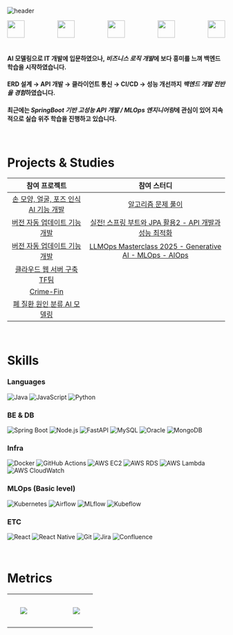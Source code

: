 ![header](https://capsule-render.vercel.app/api?type=venom&color=gradient&height=300&section=header&text=Growing%20Merry!&fontSize=60&desc=성장하는%20것이%20즐거운%20개발자,%20강혜리입니다!%20(a.k.a.%20Merry)&descAlignY=70&descAlign=middle)


<div align="center" style="display: flex; flex-wrap: wrap; justify-content: space-between; align-items: center;">
  <img src="https://img.shields.io/badge/성장-4C585B?style=for-the-badge&logoColor=white" height="40"/> &nbsp; &nbsp; &nbsp;
  <img src="https://img.shields.io/badge/고객-4C585B?style=for-the-badge&logoColor=white" height="40"/> &nbsp; &nbsp; &nbsp;
  <img src="https://img.shields.io/badge/소통-4C585B?style=for-the-badge&logoColor=white" height="40"/> &nbsp; &nbsp; &nbsp;
  <img src="https://img.shields.io/badge/효율적인_개발-4C585B?style=for-the-badge&logoColor=white" height="40"/> &nbsp; &nbsp; &nbsp;
  <img src="https://img.shields.io/badge/자동화-4C585B?style=for-the-badge&logoColor=white" height="40"/>
</div>

<br/>

#### AI 모델링으로 IT 개발에 입문하였으나, ***비즈니스 로직 개발***에 보다 흥미를 느껴 백엔드 학습을 시작하였습니다.
#### ERD 설계 → API 개발 → 클라이언트 통신 → CI/CD → 성능 개선까지 ***백엔드 개발 전반을 경험***하였습니다.
#### 최근에는 ***SpringBoot 기반 고성능 API 개발 / MLOps 엔지니어링***에 관심이 있어 지속적으로 실습 위주 학습을 진행하고 있습니다.

<br/>

<!--# Projects & Studies
- 기술 스택 분류하거나, 근무처 구분하거나 해서 분류하면 좋을듯
- 스터디 내용도 추가하면 좋을듯

<br/> -->

# Projects & Studies

<table width="100%" align="center">
  <thead>
    <tr>
      <th style="text-align:center;">참여 프로젝트</th>
      <th style="text-align:center;">참여 스터디</th>
    </tr>
  </thead>
  <tbody>
    <tr>
      <td style="text-align:center;"><a href="https://github.com/merrykang/realtime-tfjs">손 모양, 얼굴, 포즈 인식 AI 기능 개발</a></td>
      <td style="text-align:center;"><a href="https://github.com/merrykang/algorithm">알고리즘 문제 풀이</td>
    </tr>
    <tr>
      <td style="text-align:center;"><a href="https://github.com/merrykang/autoupdater-aws">버전 자동 업데이트 기능 개발</a></td>
      <td style="text-align:center;"><a href="https://github.com/merrykang/jpa-api-optimization-study">실전! 스프링 부트와 JPA 활용2 - API 개발과 성능 최적화</td>
    </tr>
    <tr>
      <td style="text-align:center;"><a href="https://github.com/merrykang/blockcoding-android">버전 자동 업데이트 기능 개발</a></td>
      <td style="text-align:center;"><a href="https://github.com/merrykang/llmops-study">LLMOps Masterclass 2025 - Generative AI - MLOps - AIOps</td>
    </tr>
    <tr>
      <td style="text-align:center;"><a href="https://github.com/merrykang/webserver-tf">클라우드 웹 서버 구축 TF팀</a></td>
      <td style="text-align:center;"></td>
    </tr>
    <tr>
      <td style="text-align:center;"><a href="https://github.com/kb-final-team4/crimefin">Crime-Fin</a></td>
      <td style="text-align:center;"></td>
    </tr>
    <tr>
      <td style="text-align:center;"><a href="https://github.com/merrykang/covid19_sungshin">폐 질환 원인 분류 AI 모델링</a></td>
      <td style="text-align:center;"></td>
    </tr>
  </tbody>
</table>



<!--| 프로젝트명 | 소개 |
|------------|------|
| [손 모양, 얼굴, 포즈 인식 AI 기능 개발](https://github.com/kb-final-team4/crimefin) | 블록 코딩 소프트웨어에 실시간 영상 기반 AI 기능 개발 및 배포 |
| [버전 자동 업데이트 기능 개발](https://github.com/kb-final-team4/crimefin) | 블록 코딩 데스크톱 앱의 버전 자동 업데이트 기능 개발 |
| [클라우드 웹 서버 구축 TF팀](https://github.com/kb-final-team4/crimefin) | AWS Lightsail 기반 블록 코딩 소프트웨어 웹 서버 구축을 위한 TF팀에 참여 |
| [Crime-Fin](https://github.com/kb-final-team4/crimefin) | 금융 범죄 판단 및 대응을 위한 플랫폼 |
| [폐 질환 원인 분류 AI 모델링](https://github.com/merrykang/covid19_sungshin) | COVID-19 폐 이미지 데이터를 이용하여 폐 질환 원인을 분류하는 AI 모델링 | -->

<br/>

# Skills

### Languages
![Java](https://img.shields.io/badge/Java-007396.svg?&style=for-the-badge&logo=Java&logoColor=white)
![JavaScript](https://img.shields.io/badge/JavaScript-F7DF1E.svg?&style=for-the-badge&logo=JavaScript&logoColor=black)
![Python](https://img.shields.io/badge/Python-3776AB.svg?&style=for-the-badge&logo=Python&logoColor=white)

### BE & DB
![Spring Boot](https://img.shields.io/badge/SpringBoot-6DB33F.svg?&style=for-the-badge&logo=Spring&logoColor=white)
![Node.js](https://img.shields.io/badge/Node.js-339933.svg?&style=for-the-badge&logo=Node.js&logoColor=white)
![FastAPI](https://img.shields.io/badge/FastAPI-009688.svg?&style=for-the-badge&logo=fastapi&logoColor=white)
![MySQL](https://img.shields.io/badge/MySQL-4479A1.svg?&style=for-the-badge&logo=mysql&logoColor=white)
![Oracle](https://img.shields.io/badge/Oracle-F80000.svg?&style=for-the-badge&logo=oracle&logoColor=white)
![MongoDB](https://img.shields.io/badge/MongoDB-47A248.svg?&style=for-the-badge&logo=mongodb&logoColor=white)

### Infra
![Docker](https://img.shields.io/badge/Docker-2496ED.svg?&style=for-the-badge&logo=docker&logoColor=white)
![GitHub Actions](https://img.shields.io/badge/GitHub_Actions-2088FF.svg?&style=for-the-badge&logo=github-actions&logoColor=white)
![AWS EC2](https://img.shields.io/badge/AWS_EC2-FF9900.svg?&style=for-the-badge&logo=amazonec2&logoColor=white)
![AWS RDS](https://img.shields.io/badge/AWS_RDS-527FFF.svg?&style=for-the-badge&logo=amazonrds&logoColor=white)
![AWS Lambda](https://img.shields.io/badge/AWS_Lambda-FF9900.svg?&style=for-the-badge&logo=aws-lambda&logoColor=white)
![AWS CloudWatch](https://img.shields.io/badge/AWS_CloudWatch-FF4F8B.svg?&style=for-the-badge&logo=amazoncloudwatch&logoColor=white)

### MLOps (Basic level)
![Kubernetes](https://img.shields.io/badge/Kubernetes-326CE5.svg?&style=for-the-badge&logo=kubernetes&logoColor=white)
![Airflow](https://img.shields.io/badge/Airflow-017CEE.svg?&style=for-the-badge&logo=apache-airflow&logoColor=white)
![MLflow](https://img.shields.io/badge/MLflow-3C9CEA.svg?&style=for-the-badge&logo=mlflow&logoColor=white)
![Kubeflow](https://img.shields.io/badge/Kubeflow-003BDE.svg?&style=for-the-badge&logo=kubeflow&logoColor=white)

### ETC
![React](https://img.shields.io/badge/React-61DAFB.svg?&style=for-the-badge&logo=react&logoColor=black)
![React Native](https://img.shields.io/badge/React_Native-61DAFB.svg?&style=for-the-badge&logo=react&logoColor=black)
![Git](https://img.shields.io/badge/Git-F05032.svg?&style=for-the-badge&logo=git&logoColor=white)
![Jira](https://img.shields.io/badge/Jira-0052CC.svg?&style=for-the-badge&logo=jira&logoColor=white)
![Confluence](https://img.shields.io/badge/Confluence-172B4D.svg?&style=for-the-badge&logo=confluence&logoColor=white)

<br/>

# Metrics

<table align="center">
  <tr>
    <td style="padding: 30px;">
      <img src="https://github-readme-stats.vercel.app/api?username=merrykang&show_icons=true&theme=dark" />
    </td>
    <td style="width: 30px;"></td>
    <td style="padding: 30px;">
      <img src="http://mazassumnida.wtf/api/v2/generate_badge?boj=kanghl1111" />
    </td>
  </tr>
</table>

<br/>




